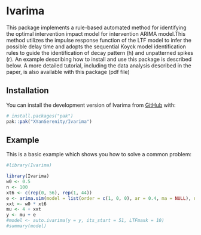 
<!-- README.md is generated from README.Rmd. Please edit that file -->

# Ivarima

<!-- badges: start -->
<!-- badges: end -->

This package implements a rule-based automated method for identifying
the optimal intervention impact model for intervention ARIMA model.This
method utilizes the impulse response function of the LTF model to infer
the possible delay time and adopts the sequential Koyck model
identification rules to guide the identification of decay pattern (h)
and unpatterned spikes (r). An example describing how to install and use
this package is described below. A more detailed tutorial, including the
data analysis described in the paper, is also available with this
package (pdf file)

## Installation

You can install the development version of Ivarima from
[GitHub](https://github.com/) with:

``` r
# install.packages("pak")
pak::pak("XYanSerenity/Ivarima")
```

## Example

This is a basic example which shows you how to solve a common problem:

``` r
#library(Ivarima)

library(Ivarima)
w0 <- 0.5
n <- 100
xt6 <- c(rep(0, 56), rep(1, 44))
e <- arima.sim(model = list(order = c(1, 0, 0), ar = 0.4, ma = NULL), n = 100, sd = 0.1)
xxt <- w0 * xt6
mu <- 4 + xxt
y <- mu + e
#model <- auto.ivarima(y = y, its_start = 51, LTFmaxk = 10)
#summary(model)
```
